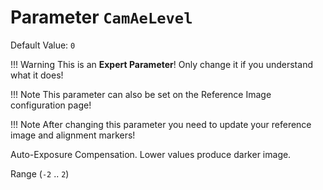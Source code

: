 # Parameter `CamAeLevel`
Default Value: `0`

!!! Warning
    This is an **Expert Parameter**! Only change it if you understand what it does!

!!! Note
    This parameter can also be set on the Reference Image configuration page!

!!! Note
    After changing this parameter you need to update your reference image and alignment markers!

Auto-Exposure Compensation. Lower values produce darker image.

Range (`-2` .. `2`)
